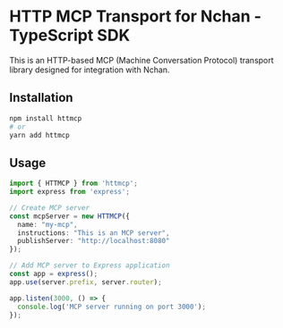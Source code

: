 # HTTP MCP Transport for Nchan - TypeScript SDK

This is an HTTP-based MCP (Machine Conversation Protocol) transport library designed for integration with Nchan.

## Installation

```bash
npm install httmcp
# or
yarn add httmcp
```

## Usage

```typescript
import { HTTMCP } from 'httmcp';
import express from 'express';

// Create MCP server
const mcpServer = new HTTMCP({
  name: "my-mcp",
  instructions: "This is an MCP server",
  publishServer: "http://localhost:8080"
});

// Add MCP server to Express application
const app = express();
app.use(server.prefix, server.router);

app.listen(3000, () => {
  console.log('MCP server running on port 3000');
});
```